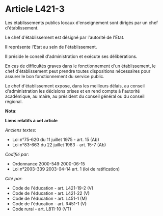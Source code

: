 # Article L421-3

Les établissements publics locaux d'enseignement sont dirigés par un chef d'établissement.

Le chef d'établissement est désigné par l'autorité de l'Etat.

Il représente l'Etat au sein de l'établissement.

Il préside le conseil d'administration et exécute ses délibérations.

En cas de difficultés graves dans le fonctionnement d'un établissement, le chef d'établissement peut prendre toutes
dispositions nécessaires pour assurer le bon fonctionnement du service public.

Le chef d'établissement expose, dans les meilleurs délais, au conseil d'administration les décisions prises et en rend compte
à l'autorité académique, au maire, au président du conseil général ou du conseil régional.

**Nota:**



**Liens relatifs à cet article**

_Anciens textes_:

  - Loi n°75-620 du 11 juillet 1975 - art. 15 (Ab)
  - Loi n°83-663 du 22 juillet 1983 - art. 15-7 (Ab)

_Codifié par_:

  - Ordonnance 2000-549 2000-06-15
  - Loi n°2003-339 2003-04-14 art. 1 (loi de ratification)

_Cité par_:

  - Code de l'éducation - art. L421-19-2 (V)
  - Code de l'éducation - art. L421-22 (V)
  - Code de l'éducation - art. L451-1 (M)
  - Code de l'éducation - art. R451-1 (V)
  - Code rural - art. L811-10 (VT)
